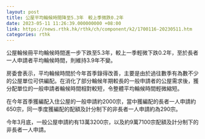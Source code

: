 ```yaml
---
layout: post
title: 公屋平均輪候時間降至5.3年　較上季微跌0.2年
date: 2023-05-11 11:26:39.000000000 +08:00
link: https://news.rthk.hk/rthk/ch/component/k2/1700116-20230511.htm
categories: rthk
---
```


公屋輪候冊平均輪候時間進一步下跌至5.3年，較上一季輕微下跌0.2年，至於長者一人申請者平均輪候時間，則維持3.9年不變。

房委會表示，平均輪候時間於今年首季錄得改善，主要是由於過往數季有為數不少的公屋單位可供編配。在消化了部分輪候年期較長的一般申請者的公屋需求後，獲分配單位的一般申請者輪候時間相對較短，令整體平均輪候時間輕微縮短。

在今年首季獲編配入住公屋的一般申請約2000宗，當中獲編配的長者一人申請約650宗，同一季度獲編配的配額及計分制下的非長者一人申請約為290宗。

今年3月底，一般公屋申請約有13萬3200宗，以及約9萬7100宗配額及計分制下的非長者一人申請。

